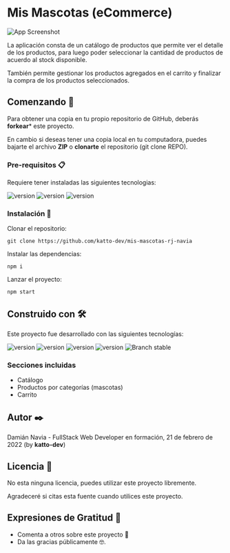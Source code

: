 # Mis Mascotas (eCommerce)
![App Screenshot](https://res.cloudinary.com/katto-dev/image/upload/v1645398222/ecommerce/screenshot/screenshot-mis-mascotas-ecommerce_hikarz.png)

La aplicación consta de un catálogo de productos que permite ver el detalle de los productos, para luego poder seleccionar la cantidad de productos de acuerdo al stock disponible.

También permite gestionar los productos agregados en el carrito y finalizar la compra de los productos seleccionados.

## Comenzando 🚀
Para obtener una copia en tu propio repositorio de GitHub, deberás **forkear*** este proyecto.

En cambio si deseas tener una copia local en tu computadora, puedes bajarte el archivo **ZIP** o **clonarte** el repositorio (git clone REPO).

### Pre-requisitos 📋
Requiere tener instaladas las siguientes tecnologias:

![version](https://img.shields.io/badge/git-v2.x-e94e31.svg)
![version](https://img.shields.io/badge/node-v16.x-41863d.svg)
![version](https://img.shields.io/badge/npm-v8.x-c63b35.svg)

### Instalación 🔧
Clonar el repositorio:
```
git clone https://github.com/katto-dev/mis-mascotas-rj-navia
```

Instalar las dependencias:
```
npm i
```

Lanzar el proyecto:
```
npm start
```

## Construido con 🛠️
Este proyecto fue desarrollado con las siguientes tecnologías:

![version](https://img.shields.io/badge/react.js-v17.x-61dafb.svg)
![version](https://img.shields.io/badge/javascript-v6.x-efd81e.svg)
![version](https://img.shields.io/badge/css-v3.x-006db4.svg)
![version](https://img.shields.io/badge/html-v5.x-dd4b25.svg)
![Branch stable](https://img.shields.io/badge/branch-main-blue.svg)

### Secciones incluidas
* Catálogo
* Productos por categorías (mascotas)
* Carrito

## Autor ✒️
Damián Navia - FullStack Web Developer en formación, 21 de febrero de 2022 (by **katto-dev**)

## Licencia 📄
No esta ninguna licencia, puedes utilizar este proyecto libremente.

Agradeceré si citas esta fuente cuando utilices este proyecto.

## Expresiones de Gratitud 🎁
* Comenta a otros sobre este proyecto 📢
* Da las gracias públicamente 🤓.